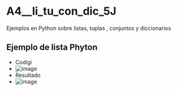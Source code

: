# A4__li_tu_con_dic_5J
Ejemplos en Python sobre listas, tuplas , conjuntos y  diccionarios
## Ejemplo de lista Phyton
- Codigi
- ![image](https://github.com/user-attachments/assets/279b9b3b-5e04-4e46-b93d-09b432e56d32)
- Resultado
- ![image](https://github.com/user-attachments/assets/b79d7283-94b0-46a6-958a-523c24866d49)

